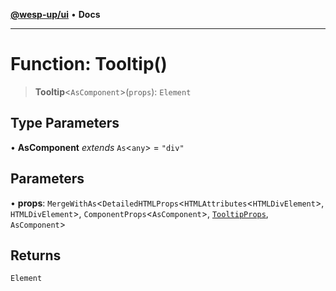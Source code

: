 [**@wesp-up/ui**](../README.md) • **Docs**

***

# Function: Tooltip()

> **Tooltip**\<`AsComponent`\>(`props`): `Element`

## Type Parameters

• **AsComponent** *extends* `As`\<`any`\> = `"div"`

## Parameters

• **props**: `MergeWithAs`\<`DetailedHTMLProps`\<`HTMLAttributes`\<`HTMLDivElement`\>, `HTMLDivElement`\>, `ComponentProps`\<`AsComponent`\>, [`TooltipProps`](../interfaces/TooltipProps.md), `AsComponent`\>

## Returns

`Element`
